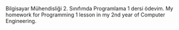 Bilgisayar Mühendisliği 2. Sınıfımda Programlama 1 dersi ödevim.
My homework for Programming 1 lesson in my 2nd year of Computer Engineering.
